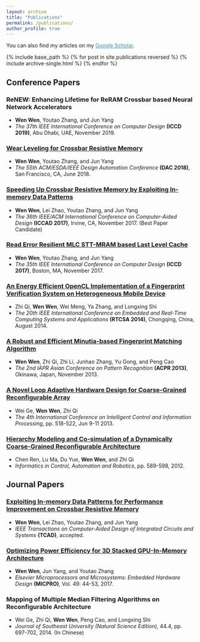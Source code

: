 ```yaml
---
layout: archive
title: "Publications"
permalink: /publications/
author_profile: true
---
```


You can also find my articles on my <u><a href="https://scholar.google.com/citations?user=3vTabW8AAAAJ&hl=en" style="color:#3793ae">Google Scholar</a></u>.

{% include base_path %}
{% for post in site.publications reversed %}
  {% include archive-single.html %}
{% endfor %}


Conference Papers
-----

### ReNEW: Enhancing Lifetime for ReRAM Crossbar based Neural Network Accelerators
* __Wen Wen__, Youtao Zhang, and Jun Yang
* *The 37th IEEE International Conference on Computer Design* __(ICCD 2019)__, Abu Dhabi, UAE, November 2019.

### [Wear Leveling for Crossbar Resistive Memory](https://dl.acm.org/citation.cfm?id=3196138)
* __Wen Wen__, Youtao Zhang, and Jun Yang
* *The 55th ACM/ESDA/IEEE Design Automation Conference* __(DAC 2018)__, San Francisco, CA, June 2018.

### [Speeding Up Crossbar Resistive Memory by Exploiting In-memory Data Patterns](https://ieeexplore.ieee.org/abstract/document/8203787)
* __Wen Wen__, Lei Zhao, Youtao Zhang, and Jun Yang
* *The 36th IEEE/ACM International Conference on Computer-Aided Design* __(ICCAD 2017)__, Irvine, CA, November 2017. (Best Paper Candidate)

### [Read Error Resilient MLC STT-MRAM based Last Level Cache](https://ieeexplore.ieee.org/document/8119253)
* __Wen Wen__, Youtao Zhang, and Jun Yang
* *The 35th IEEE International Conference on Computer Design* __(ICCD 2017)__, Boston, MA, November 2017.

### [An Energy Efficient OpenCL Implementation of a Fingerprint Verification System on Heterogeneous Mobile Device](https://ieeexplore.ieee.org/document/6910507)
* Zhi Qi, __Wen Wen__, Wei Meng, Ya Zhang, and Longxing Shi
* *The 20th IEEE International Conference on Embedded and Real-Time Computing Systems and Applications* __(RTCSA 2014)__, Chongqing, China, August 2014.

### [A Robust and Efficient Minutia-based Fingerprint Matching Algorithm](https://ieeexplore.ieee.org/document/6778310)
* __Wen Wen__, Zhi Qi, Zhi Li, Junhao Zhang, Yu Gong, and Peng Cao
* *The 2nd IAPR Asian Conference on Pattern Recognition* __(ACPR 2013)__, Okinawa, Japan, November 2013.

### [A Novel Loop Adaptive Hardware Design for Coarse-Grained Reconfigurable Array](https://ieeexplore.ieee.org/document/6568130)
* Wei Ge, __Wen Wen__, Zhi Qi
* *The 4th International Conference on Intelligent Control and Information Processing*, pp. 518-522, Jun 9-11 2013.

### [Hierarchy Modeling and Co-simulation of a Dynamically Coarse-Grained Reconfigurable Architecture](https://link.springer.com/chapter/10.1007/978-3-642-25992-0_80)
* Chen Ren, Lu Ma, Du Yue, __Wen Wen__, and Zhi Qi
* *Informatics in Control, Automation and Robotics*, pp. 589-598, 2012.

Journal Papers
-----
### [Exploiting In-memory Data Patterns for Performance Improvement on Crossbar Resistive Memory](https://ieeexplore.ieee.org/document/8832251)
* __Wen Wen__, Lei Zhao, Youtao Zhang, and Jun Yang
* *IEEE Transactions on Computer-Aided Design of Integrated Circuits and Systems* __(TCAD)__, accepted.

### [Optimizing Power Efficiency for 3D Stacked GPU-In-Memory Architecture](https://www.sciencedirect.com/science/article/abs/pii/S0141933117300509)
* __Wen Wen__, Jun Yang, and Youtao Zhang
* *Elsevier Microprocessors and Microsystems: Embedded Hardware Design* __(MICPRO)__, Vol. 49: 44-53, 2017.

### Mapping of Multiple Median Filtering Algorithms on Reconfigurable Architecture
* Wei Ge, Zhi Qi, __Wen Wen__, Peng Cao, and Longxing Shi
* *Journal of Southeast University (Natural Science Edition)*, 44.4, pp. 697-702, 2014. (In Chinese)
